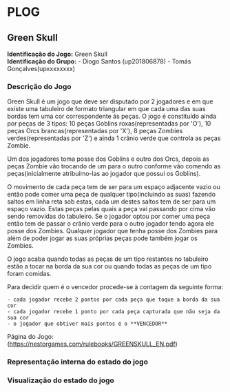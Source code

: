 # PLOG

## Green Skull

**Identificação do Jogo:** Green Skull  
**Identificação do Grupo:** 
    - Diogo Santos (up201806878)
    - Tomás Gonçalves(upxxxxxxxx)

### Descrição do Jogo

Green Skull é um jogo que deve ser disputado por 2 jogadores e em que existe uma tabuleiro de formato triangular em que cada uma das suas bordas tem uma cor correspondente ás peças. O jogo é constituído ainda por peças de 3 tipos: 10 peças Goblins roxas(representadas por 'O'), 10 peças Orcs brancas(representadas por 'X'), 8 peças Zombies verdes(representadas por 'Z') e ainda 1 crânio verde que controla as peças Zombie.

Um dos jogadores toma posse dos Goblins e outro dos Orcs, depois as peças Zombie vão trocando de um para o outro conforme vão comendo as peças(inicialmente atribuímo-las ao jogador que possui os Goblins).

O movimento de cada peça tem de ser para um espaço adjacente vazio ou então pode comer uma peça de qualquer tipo(incluindo as suas) fazendo saltos em linha reta sob estas, cada um destes saltos tem de ser para um espaço vazio. Estas peças pelas quais a peça vai passando por cima vão sendo removidas do tabuleiro. Se o jogador optou por comer uma peça então tem de passar o crânio verde para o outro jogador tendo agora ele posse dos Zombies. Qualquer jogador que tenha posse dos Zombies para além de poder jogar as suas próprias peças pode também jogar os Zombies.

O jogo acaba quando todas as peças de um tipo restantes no tabuleiro estão a tocar na borda da sua cor ou quando todas as peças de um tipo foram comidas.

Para decidir quem é o vencedor procede-se à contagem da seguinte forma:

    - cada jogador recebe 2 pontos por cada peça que toque a borda da sua cor  
    - cada jogador recebe 1 ponto por cada peça capturada que não seja da sua cor  
    - o jogador que obtiver mais pontos é o **VENCEDOR**  

Página do Jogo: (https://nestorgames.com/rulebooks/GREENSKULL_EN.pdf)

### Representação interna do estado do jogo

### Visualização do estado do jogo




